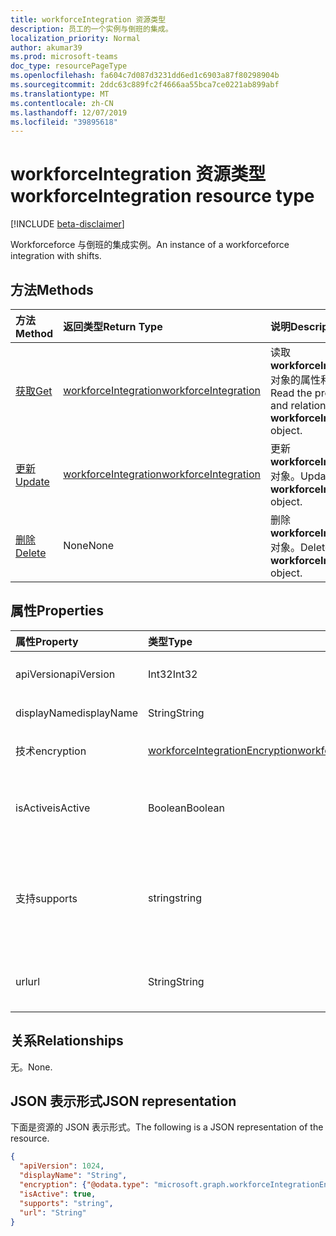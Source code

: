 ```yaml
---
title: workforceIntegration 资源类型
description: 员工的一个实例与倒班的集成。
localization_priority: Normal
author: akumar39
ms.prod: microsoft-teams
doc_type: resourcePageType
ms.openlocfilehash: fa604c7d087d3231dd6ed1c6903a87f80298904b
ms.sourcegitcommit: 2ddc63c889fc2f4666aa55bca7ce0221ab899abf
ms.translationtype: MT
ms.contentlocale: zh-CN
ms.lasthandoff: 12/07/2019
ms.locfileid: "39895618"
---
```

# <a name="workforceintegration-resource-type"></a><span data-ttu-id="b5b3b-103">workforceIntegration 资源类型</span><span class="sxs-lookup"><span data-stu-id="b5b3b-103">workforceIntegration resource type</span></span>

[!INCLUDE [beta-disclaimer](../../includes/beta-disclaimer.md)]

<span data-ttu-id="b5b3b-104">Workforceforce 与倒班的集成实例。</span><span class="sxs-lookup"><span data-stu-id="b5b3b-104">An instance of a workforceforce integration with shifts.</span></span>

## <a name="methods"></a><span data-ttu-id="b5b3b-105">方法</span><span class="sxs-lookup"><span data-stu-id="b5b3b-105">Methods</span></span>

| <span data-ttu-id="b5b3b-106">方法</span><span class="sxs-lookup"><span data-stu-id="b5b3b-106">Method</span></span>       | <span data-ttu-id="b5b3b-107">返回类型</span><span class="sxs-lookup"><span data-stu-id="b5b3b-107">Return Type</span></span> | <span data-ttu-id="b5b3b-108">说明</span><span class="sxs-lookup"><span data-stu-id="b5b3b-108">Description</span></span> |
|:-------------|:------------|:------------|
| [<span data-ttu-id="b5b3b-109">获取</span><span class="sxs-lookup"><span data-stu-id="b5b3b-109">Get</span></span>](../api/workforceintegration-get.md) | [<span data-ttu-id="b5b3b-110">workforceIntegration</span><span class="sxs-lookup"><span data-stu-id="b5b3b-110">workforceIntegration</span></span>](workforceintegration.md) | <span data-ttu-id="b5b3b-111">读取**workforceIntegration**对象的属性和关系。</span><span class="sxs-lookup"><span data-stu-id="b5b3b-111">Read the properties and relationships of a **workforceIntegration** object.</span></span> |
| [<span data-ttu-id="b5b3b-112">更新</span><span class="sxs-lookup"><span data-stu-id="b5b3b-112">Update</span></span>](../api/workforceintegration-update.md) | [<span data-ttu-id="b5b3b-113">workforceIntegration</span><span class="sxs-lookup"><span data-stu-id="b5b3b-113">workforceIntegration</span></span>](workforceintegration.md) | <span data-ttu-id="b5b3b-114">更新**workforceIntegration**对象。</span><span class="sxs-lookup"><span data-stu-id="b5b3b-114">Update a **workforceIntegration** object.</span></span> |
| [<span data-ttu-id="b5b3b-115">删除</span><span class="sxs-lookup"><span data-stu-id="b5b3b-115">Delete</span></span>](../api/workforceintegration-delete.md) | <span data-ttu-id="b5b3b-116">None</span><span class="sxs-lookup"><span data-stu-id="b5b3b-116">None</span></span> | <span data-ttu-id="b5b3b-117">删除**workforceIntegration**对象。</span><span class="sxs-lookup"><span data-stu-id="b5b3b-117">Delete a **workforceIntegration** object.</span></span> |

## <a name="properties"></a><span data-ttu-id="b5b3b-118">属性</span><span class="sxs-lookup"><span data-stu-id="b5b3b-118">Properties</span></span>

| <span data-ttu-id="b5b3b-119">属性</span><span class="sxs-lookup"><span data-stu-id="b5b3b-119">Property</span></span>     | <span data-ttu-id="b5b3b-120">类型</span><span class="sxs-lookup"><span data-stu-id="b5b3b-120">Type</span></span>        | <span data-ttu-id="b5b3b-121">说明</span><span class="sxs-lookup"><span data-stu-id="b5b3b-121">Description</span></span> |
|:-------------|:------------|:------------|
|<span data-ttu-id="b5b3b-122">apiVersion</span><span class="sxs-lookup"><span data-stu-id="b5b3b-122">apiVersion</span></span>|<span data-ttu-id="b5b3b-123">Int32</span><span class="sxs-lookup"><span data-stu-id="b5b3b-123">Int32</span></span>|<span data-ttu-id="b5b3b-124">回调 URL 的 API 版本。</span><span class="sxs-lookup"><span data-stu-id="b5b3b-124">API version for the call back URL.</span></span> <span data-ttu-id="b5b3b-125">从1开始。</span><span class="sxs-lookup"><span data-stu-id="b5b3b-125">Start with 1.</span></span>|
|<span data-ttu-id="b5b3b-126">displayName</span><span class="sxs-lookup"><span data-stu-id="b5b3b-126">displayName</span></span>|<span data-ttu-id="b5b3b-127">String</span><span class="sxs-lookup"><span data-stu-id="b5b3b-127">String</span></span>|<span data-ttu-id="b5b3b-128">劳动力集成的名称。</span><span class="sxs-lookup"><span data-stu-id="b5b3b-128">Name of the workforce integration.</span></span>|
|<span data-ttu-id="b5b3b-129">技术</span><span class="sxs-lookup"><span data-stu-id="b5b3b-129">encryption</span></span>|[<span data-ttu-id="b5b3b-130">workforceIntegrationEncryption</span><span class="sxs-lookup"><span data-stu-id="b5b3b-130">workforceIntegrationEncryption</span></span>](workforceintegrationencryption.md)|<span data-ttu-id="b5b3b-131">劳动力集成加密资源。</span><span class="sxs-lookup"><span data-stu-id="b5b3b-131">The workforce integration encryption resource.</span></span>|
|<span data-ttu-id="b5b3b-132">isActive</span><span class="sxs-lookup"><span data-stu-id="b5b3b-132">isActive</span></span>|<span data-ttu-id="b5b3b-133">Boolean</span><span class="sxs-lookup"><span data-stu-id="b5b3b-133">Boolean</span></span>|<span data-ttu-id="b5b3b-134">指示此劳动力集成当前是否处于活动状态且可用。</span><span class="sxs-lookup"><span data-stu-id="b5b3b-134">Indicates whether this workforce integration is currently active and available.</span></span>|
|<span data-ttu-id="b5b3b-135">支持</span><span class="sxs-lookup"><span data-stu-id="b5b3b-135">supports</span></span>|<span data-ttu-id="b5b3b-136">string</span><span class="sxs-lookup"><span data-stu-id="b5b3b-136">string</span></span>| <span data-ttu-id="b5b3b-137">可能的值为`none`： `shift`、 `swapRequest`、 `openshift` `openShiftRequest`、、`userShiftPreferences`</span><span class="sxs-lookup"><span data-stu-id="b5b3b-137">Possible values are: `none`, `shift`, `swapRequest`, `openshift`, `openShiftRequest`, `userShiftPreferences`</span></span>|
|<span data-ttu-id="b5b3b-138">url</span><span class="sxs-lookup"><span data-stu-id="b5b3b-138">url</span></span>|<span data-ttu-id="b5b3b-139">String</span><span class="sxs-lookup"><span data-stu-id="b5b3b-139">String</span></span>| <span data-ttu-id="b5b3b-140">劳动力集成 URL，用于从班次服务进行回调。</span><span class="sxs-lookup"><span data-stu-id="b5b3b-140">Workforce Integration URL for callbacks from the shift service.</span></span>|

## <a name="relationships"></a><span data-ttu-id="b5b3b-141">关系</span><span class="sxs-lookup"><span data-stu-id="b5b3b-141">Relationships</span></span>

<span data-ttu-id="b5b3b-142">无。</span><span class="sxs-lookup"><span data-stu-id="b5b3b-142">None.</span></span>

## <a name="json-representation"></a><span data-ttu-id="b5b3b-143">JSON 表示形式</span><span class="sxs-lookup"><span data-stu-id="b5b3b-143">JSON representation</span></span>

<span data-ttu-id="b5b3b-144">下面是资源的 JSON 表示形式。</span><span class="sxs-lookup"><span data-stu-id="b5b3b-144">The following is a JSON representation of the resource.</span></span>

<!-- {
  "blockType": "resource",
  "optionalProperties": [

  ],
  "@odata.type": "microsoft.graph.workforceIntegration",
  "baseType": ""
}-->

```json
{
  "apiVersion": 1024,
  "displayName": "String",
  "encryption": {"@odata.type": "microsoft.graph.workforceIntegrationEncryption"},
  "isActive": true,
  "supports": "string",
  "url": "String"
}
```

<!-- uuid: 16cd6b66-4b1a-43a1-adaf-3a886856ed98
2019-02-04 14:57:30 UTC -->
<!-- {
  "type": "#page.annotation",
  "description": "workforceIntegration resource",
  "keywords": "",
  "section": "documentation",
  "tocPath": ""
}-->
